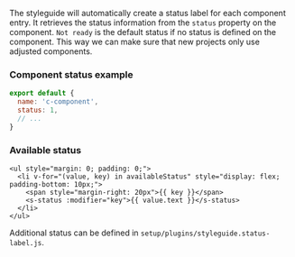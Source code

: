 The styleguide will automatically create a status label for each component entry. It retrieves the status information from the `status` property on the component. `Not ready` is the default status if no status is defined on the component. This way we can make sure that new projects only use adjusted components.

### Component status example

```javascript
export default {
  name: 'c-component',
  status: 1,
  // ...
}
```

### Available status

```vue
<ul style="margin: 0; padding: 0;">
  <li v-for="(value, key) in availableStatus" style="display: flex; padding-bottom: 10px;">
    <span style="margin-right: 20px">{{ key }}</span>
    <s-status :modifier="key">{{ value.text }}</s-status>
  </li>
</ul>
```

Additional status can be defined in `setup/plugins/styleguide.status-label.js`.
